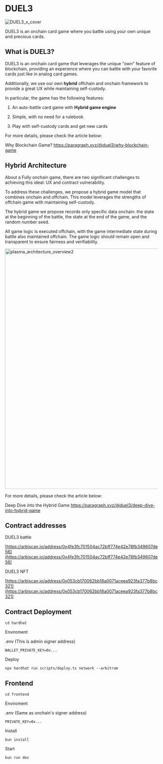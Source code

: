 # DUEL3

![DUEL3_x_cover](https://github.com/user-attachments/assets/0e3924b8-dd07-4732-bfd9-4c370df96554)

DUEL3 is an onchain card game where you battle using your own unique and precious cards.

## What is DUEL3?

DUEL3 is an onchain card game that leverages the unique "own" feature of blockchain, providing an experience where you can battle with your favorite cards just like in analog card games.

Additionally, we use our own **hybrid** offchain and onchain framework to provide a great UX while maintaining self-custody.

In particular, the game has the following features:

1. An auto-battle card game with **Hybrid game engine**

2. Simple, with no need for a rulebook

3. Play with self-custody cards and get new cards

For more details, please check the article below:

Why Blockchain Game? https://paragraph.xyz/@duel3/why-blockchain-game

## Hybrid Architecture

About a Fully onchain game, there are two significant challenges to achieving this ideal: UX and contract vulnerability.

To address these challenges, we propose a hybrid game model that combines onchain and offchain. This model leverages the strengths of offchain game with maintaining self-custody.

The hybrid game we propose records only specific data onchain: the state at the beginning of the battle, the state at the end of the game, and the random number seed.

All game logic is executed offchain, with the game intermediate state during battle also maintained offchain. The game logic should remain open and transparent to ensure fairness and verifiability.

<img width="791" alt="plasma_architecture_overview2" src="https://github.com/user-attachments/assets/bf93582f-2b12-4f6a-be9c-1194423c4c6c">

For more details, please check the article below:

Deep Dive into the Hybrid Game https://paragraph.xyz/@duel3/deep-dive-into-hybrid-game

## Contract addresses

DUEL3 battle

[https://arbiscan.io/address/0x4fe3fc701504ac72bff774e42e78fb349607de56](https://arbiscan.io/address/0x4fe3fc701504ac72bff774e42e78fb349607de56)

DUEL3 NFT

[https://arbiscan.io/address/0x053cb170062bb18a0071aceea923fa377b8bc321](https://arbiscan.io/address/0x053cb170062bb18a0071aceea923fa377b8bc321)

## Contract Deployment

```
cd hardhat
```

Enviroment

.env (This is admin signer address)

```
WALLET_PRIVATE_KEY=0x...
```

Deploy

```
npx hardhat run scripts/deploy.ts network --arbitrum
```

## Frontend

```
cd frontend
```

Enviroment

.env (Same as onchain's signer address)

```
PRIVATE_KEY=0x...
```

Install

```
bun install
```

Start

```
bun run dev
```
